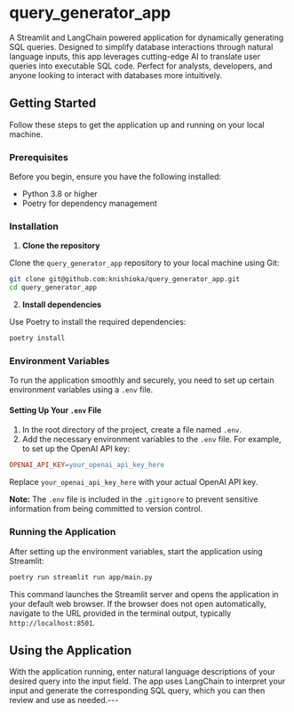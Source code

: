 # query_generator_app
A Streamlit and LangChain powered application for dynamically generating SQL queries. Designed to simplify database interactions through natural language inputs, this app leverages cutting-edge AI to translate user queries into executable SQL code. Perfect for analysts, developers, and anyone looking to interact with databases more intuitively.

## Getting Started

Follow these steps to get the application up and running on your local machine.
### Prerequisites

Before you begin, ensure you have the following installed:
- Python 3.8 or higher
- Poetry for dependency management
### Installation 
1. **Clone the repository** 

Clone the `query_generator_app` repository to your local machine using Git:

```bash
git clone git@github.com:knishioka/query_generator_app.git
cd query_generator_app
``` 
2. **Install dependencies** 

Use Poetry to install the required dependencies:

```bash
poetry install
```
### Environment Variables

To run the application smoothly and securely, you need to set up certain environment variables using a `.env` file.
#### Setting Up Your `.env` File 
1. In the root directory of the project, create a file named `.env`. 
2. Add the necessary environment variables to the `.env` file. For example, to set up the OpenAI API key:

```makefile
OPENAI_API_KEY=your_openai_api_key_here
```



Replace `your_openai_api_key_here` with your actual OpenAI API key.

**Note:**  The `.env` file is included in the `.gitignore` to prevent sensitive information from being committed to version control.
### Running the Application

After setting up the environment variables, start the application using Streamlit:

```bash
poetry run streamlit run app/main.py
```



This command launches the Streamlit server and opens the application in your default web browser. If the browser does not open automatically, navigate to the URL provided in the terminal output, typically `http://localhost:8501`.
## Using the Application

With the application running, enter natural language descriptions of your desired query into the input field. The app uses LangChain to interpret your input and generate the corresponding SQL query, which you can then review and use as needed.---
